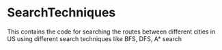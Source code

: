 # SearchTechniques
This contains the code for searching the routes between different cities in US using different search techniques like BFS, DFS, A* search
